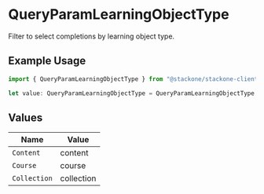 # QueryParamLearningObjectType

Filter to select completions by learning object type.

## Example Usage

```typescript
import { QueryParamLearningObjectType } from "@stackone/stackone-client-ts/sdk/models/operations";

let value: QueryParamLearningObjectType = QueryParamLearningObjectType.Course;
```

## Values

| Name         | Value        |
| ------------ | ------------ |
| `Content`    | content      |
| `Course`     | course       |
| `Collection` | collection   |